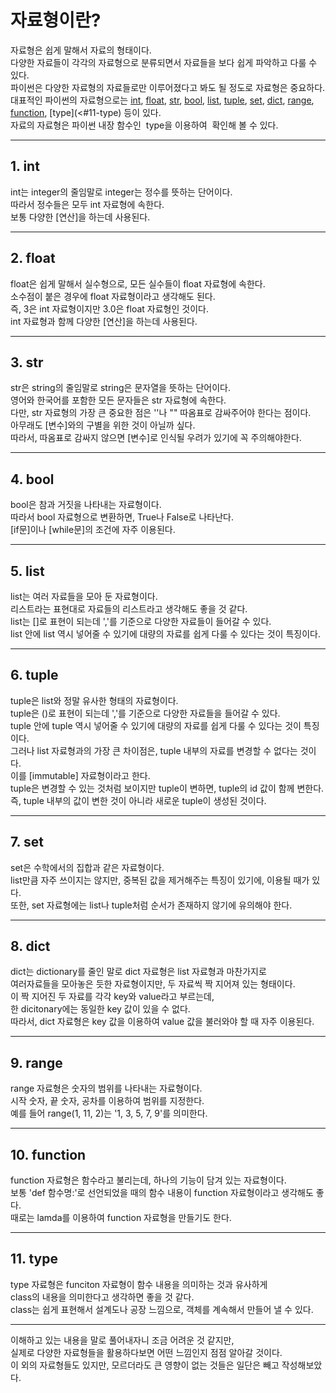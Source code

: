 # 자료형이란?
자료형은 쉽게 말해서 자료의 형태이다.   
다양한 자료들이 각각의 자료형으로 분류되면서 자료들을 보다 쉽게 파악하고 다룰 수 있다.   
파이썬은 다양한 자료형의 자료들로만 이루어졌다고 봐도 될 정도로 자료형은 중요하다.   
대표적인 파이썬의 자료형으로는 [int](#1-int), [float](#2-float), [str](#3-str), [bool](#4-bool), 
[list](#5-list), [tuple](#6-tuple), [set](#7-set), [dict](#8-dict), [range](#9-range), [function](#10-funtion), [type](<#11-type) 등이 있다.   
자료의 자료형은 파이썬 내장 함수인  type을 이용하여  확인해 볼 수 있다.   

---

## 1. int
int는 integer의 줄임말로 integer는 정수를 뜻하는 단어이다.   
따라서 정수들은 모두 int 자료형에 속한다.   
보통 다양한 [연산]을 하는데 사용된다.   

---

## 2. float
float은 쉽게 말해서 실수형으로, 모든 실수들이 float 자료형에 속한다.   
소수점이 붙은 경우에 float 자료형이라고 생각해도 된다.   
즉, 3은 int 자료형이지만 3.0은 float 자료형인 것이다.   
int 자료형과 함께 다양한 [연산]을 하는데 사용된다.   

---

## 3. str
str은 string의 줄임말로 string은 문자열을 뜻하는 단어이다.   
영어와 한국어를 포함한 모든 문자들은 str 자료형에 속한다.   
다만, str 자료형의 가장 큰 중요한 점은 ''나 "" 따옴표로 감싸주어야 한다는 점이다.   
아무래도 [변수]와의 구별을 위한 것이 아닐까 싶다.   
따라서, 따옴표로 감싸지 않으면 [변수]로 인식될 우려가 있기에 꼭 주의해야한다.   

---

## 4. bool
bool은 참과 거짓을 나타내는 자료형이다.     
따라서 bool 자료형으로 변환하면, True나 False로 나타난다.       
[if문]이나 [while문]의 조건에 자주 이용된다.   

---

## 5. list
list는 여러 자료들을 모아 둔 자료형이다.   
리스트라는 표현대로 자료들의 리스트라고 생각해도 좋을 것 같다.   
list는 []로 표현이 되는데 ','를 기준으로 다양한 자료들이 들어갈 수 있다.   
list 안에 list 역시 넣어줄 수 있기에 대량의 자료를 쉽게 다룰 수 있다는 것이 특징이다.   

---

## 6. tuple
tuple은 list와 정말 유사한 형태의 자료형이다.   
tuple은 ()로 표현이 되는데 ','를 기준으로 다양한 자료들을 들어갈 수 있다.   
tuple 안에 tuple 역시 넣어줄 수 있기에 대량의 자료를 쉽게 다룰 수 있다는 것이 특징이다.  
그러나 list 자료형과의 가장 큰 차이점은, tuple 내부의 자료를 변경할 수 없다는 것이다.   
이를 [immutable] 자료형이라고 한다.   
tuple은 변경할 수 있는 것처럼 보이지만 tuple이 변하면, tuple의 id 값이 함께 변한다.
즉, tuple 내부의 값이 변한 것이 아니라 새로운 tuple이 생성된 것이다.

---

## 7. set
set은 수학에서의 집합과 같은 자료형이다.   
list만큼 자주 쓰이지는 않지만, 중복된 값을 제거해주는 특징이 있기에, 이용될 때가 있다.   
또한, set 자료형에는 list나 tuple처럼 순서가 존재하지 않기에 유의해야 한다.   

---


## 8. dict
dict는 dictionary를 줄인 말로 dict 자료형은 list 자료형과 마찬가지로   
여러자료들을 모아놓은 듯한 자료형이지만, 두 자료씩 짝 지어져 있는 형태이다.   
이 짝 지어진 두 자료를 각각 key와 value라고 부르는데,   
한 dicitonary에는 동일한 key 값이 있을 수 없다.   
따라서, dict 자료형은 key 값을 이용하여 value 값을 불러와야 할 때 자주 이용된다.   

---

## 9. range
range 자료형은 숫자의 범위를 나타내는 자료형이다.   
시작 숫자, 끝 숫자, 공차를 이용하여 범위를 지정한다.   
예를 들어 range(1, 11, 2)는 '1, 3, 5, 7, 9'를 의미한다.   

---

## 10. function
function 자료형은 함수라고 불리는데, 하나의 기능이 담겨 있는 자료형이다.   
보통 'def 함수명:'로 선언되었을 때의 함수 내용이 function 자료형이라고 생각해도 좋다.   
때로는 lamda를 이용하여 function 자료형을 만들기도 한다.   

---

## 11. type
type 자료형은 funciton 자료형이 함수 내용을 의미하는 것과 유사하게   
class의 내용을 의미한다고 생각하면 좋을 것 같다.   
class는 쉽게 표현해서 설계도나 공장 느낌으로, 객체를 계속해서 만들어 낼 수 있다.

---

이해하고 있는 내용을 말로 풀어내자니 조금 어려운 것 같지만,   
실제로 다양한 자료형들을 활용하다보면 어떤 느낌인지 점점 알아갈 것이다.   
이 외의 자료형들도 있지만, 모르더라도 큰 영향이 없는 것들은 일단은 빼고 작성해보았다.   
